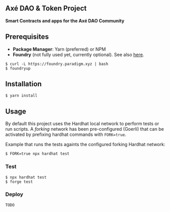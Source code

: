 ## Axé DAO & Token Project

**Smart Contracts and apps for the Axé DAO Community**

## Prerequisites

- **Package Manager**: Yarn (preferred) or NPM
- **Foundry** (not fully used yet, currently optional). See also [here](./Foundry.md).

```shell
$ curl -L https://foundry.paradigm.xyz | bash
$ foundryup
```

## Installation

```shell
$ yarn install
```

## Usage

By default this project uses the Hardhat local network to perform tests or run scripts. A _forking_ network has been
pre-configured (Goerli) that can be activated by prefixing hardhat commands with `FORK=true`.

Example that runs the tests againts the configured forking Hardhat network:

```shell
$ FORK=true npx hardhat test
```

### Test

```shell
$ npx hardhat test
$ forge test
```

### Deploy

```shell
TODO
```
